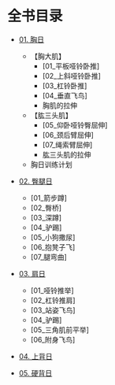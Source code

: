 # 全书目录
- [01. 胸日](01_胸日.md)
    - 【胸大肌】
        - [01_平板哑铃卧推]
        - [02_上斜哑铃卧推]
        - [03_杠铃卧推]
        - [04_垂直飞鸟]
        - 胸肌的拉伸
    -   【肱三头肌】
        - [05_仰卧哑铃臀屈伸]
        - [06_颈后臂屈伸]
        - [07_绳索臂屈伸]
        - 肱三头肌的拉伸
    - 胸日训练计划

- [02. 臀腿日](02_臀腿日.md)
    - [01_箭步蹲]
    - [02_臀桥]
    - [03_深蹲]
    - [04_驴踢]
    - [05_小狗撒尿]
    - [06_抱凳子飞]
    - [07_腿弯曲]

- [03. 肩日](03_肩日.md)
    - [01_哑铃推举]
    - [02_杠铃推肩]
    - [03_站姿飞鸟]
    - [04_驴踢]
    - [05_三角肌前平举]
    - [06_附身飞鸟]

- [04. 上背日](04_上背日.md)
- [05. 硬背日](05_硬背日.md)
